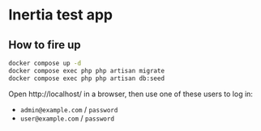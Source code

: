 # Inertia test app

## How to fire up

```bash
docker compose up -d
docker compose exec php php artisan migrate
docker compose exec php php artisan db:seed
```

Open http://localhost/ in a browser, then use one of these users to log in:

* `admin@example.com` / `password`
* `user@example.com` / `password`
